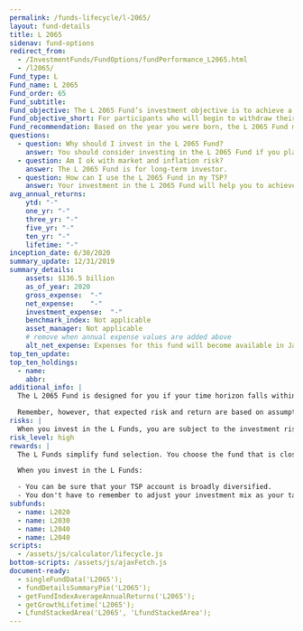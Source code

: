 ```yaml
---
permalink: /funds-lifecycle/l-2065/
layout: fund-details
title: L 2065
sidenav: fund-options
redirect_from:
  - /InvestmentFunds/FundOptions/fundPerformance_L2065.html
  - /l2065/
Fund_type: L
Fund_name: L 2065
Fund_order: 65
Fund_subtitle:
Fund_objective: The L 2065 Fund’s investment objective is to achieve a high level of growth with a very low emphasis on preservation of assets. The Fund's allocation in the G, F, C, S, and I Funds is adjusted quarterly. The L 2065 Fund will roll into the L Income Fund automatically in July 2065 when its allocation becomes the same as the allocation of the L Income Fund.
Fund_objective_short: For participants who will begin to withdraw their money in 2062 or later.
Fund_recommendation: Based on the year you were born, the L 2065 Fund may be a good choice for you because you could have decades until retirement and can ride out any fluctuations in the market.
questions:
  - question: Why should I invest in the L 2065 Fund?
    answer: You should consider investing in the L 2065 Fund if you plan to withdraw from your account in 2063 or later.
  - question: Am I ok with market and inflation risk?
    answer: The L 2065 Fund is for long-term investor.
  - question: How can I use the L 2065 Fund in my TSP?
    answer: Your investment in the L 2065 Fund will help you to achieve the best expected return for the amount of expected risk that is appropriate for your time horizon. The L 2065 Fund makes the investing process easy for you because you do not have to figure out how to diversify your account or how and when to rebalance - it’s done for you.
avg_annual_returns:
    ytd: "-"
    one_yr: "-"
    three_yr: "-"
    five_yr: "-"
    ten_yr: "-"
    lifetime: "-"
inception_date: 6/30/2020
summary_update: 12/31/2019
summary_details:
    assets: $136.5 billion
    as_of_year: 2020
    gross_expense:  "-"
    net_expense:    "-"
    investment_expense:  "-"
    benchmark_index: Not applicable
    asset_manager: Not applicable
    # remove when annual expense values are added above
    alt_net_expense: Expenses for this fund will become available in January 2021.
top_ten_update:
top_ten_holdings:
  - name:
    abbr:
additional_info: |
  The L 2065 Fund is designed for you if your time horizon falls within the 2062 or later range. The asset allocation of this fund is adjusted quarterly, moving to a more conservative mix, gradually approaching that of the L Income Fund. Between quarterly adjustments, the asset allocation of the L 2065 Fund is maintained through daily rebalancing to the fund’s target allocation.

  Remember, however, that expected risk and return are based on assumptions about future economic conditions and investment performance. There is no guaranteed rate of return for any period, either short-term or long-term. For the fund’s historical returns, visit [Share Price History]({{ site.baseurl }}/fund-performance/share-price-history/). Past performance does not guarantee future results.
risks: |
  When you invest in the L Funds, you are subject to the investment risks associated with the G, F, C, S, and I funds. Your account is not guaranteed against loss. The L Funds can have periods of gain and loss, just as the individual TSP funds do.
risk_level: high
rewards: |
  The L Funds simplify fund selection. You choose the fund that is closest to your target date (or, if your target date falls between the target dates that are offered, you can split your account between the two target date funds closest to your time horizon).

  When you invest in the L Funds:

  - You can be sure that your TSP account is broadly diversified.
  - You don't have to remember to adjust your investment mix as your target date approaches - it's done for you.
subfunds:
  - name: L2020
  - name: L2030
  - name: L2040
  - name: L2040
scripts:
  - /assets/js/calculator/lifecycle.js
bottom-scripts: /assets/js/ajaxFetch.js
document-ready:
  - singleFundData('L2065');
  - fundDetailsSummaryPie('L2065');
  - getFundIndexAverageAnnualReturns('L2065');
  - getGrowthLifetime('L2065');
  - LfundStackedArea('L2065', 'LfundStackedArea');
---
```

